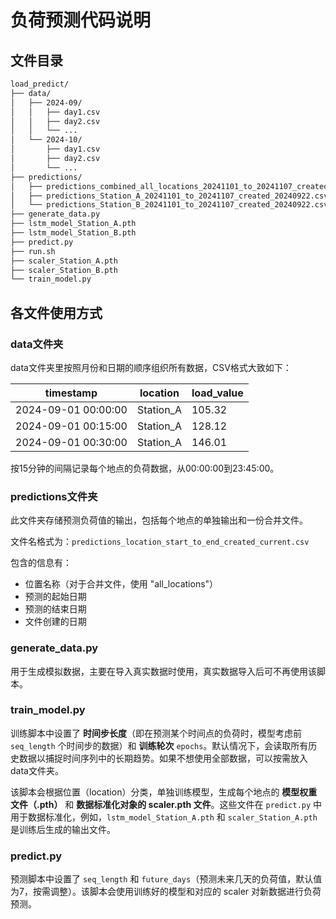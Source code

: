 # 负荷预测代码说明

## 文件目录

```bash
load_predict/ 
├── data/
│   ├── 2024-09/
│   │   ├── day1.csv
│   │   ├── day2.csv
│   │   └── ...
│   └── 2024-10/
│       ├── day1.csv
│       ├── day2.csv
│       └── ...
├── predictions/
│   ├── predictions_combined_all_locations_20241101_to_20241107_created_20240922.csv
│   ├── predictions_Station_A_20241101_to_20241107_created_20240922.csv
│   └── predictions_Station_B_20241101_to_20241107_created_20240922.csv
├── generate_data.py
├── lstm_model_Station_A.pth
├── lstm_model_Station_B.pth
├── predict.py
├── run.sh
├── scaler_Station_A.pth
├── scaler_Station_B.pth
└── train_model.py
```

## 各文件使用方式

### data文件夹

data文件夹里按照月份和日期的顺序组织所有数据，CSV格式大致如下：

| timestamp           | location  | load_value |
| ------------------- | --------- | ---------- |
| 2024-09-01 00:00:00 | Station_A | 105.32     |
| 2024-09-01 00:15:00 | Station_A | 128.12     |
| 2024-09-01 00:30:00 | Station_A | 146.01     |

按15分钟的间隔记录每个地点的负荷数据，从00:00:00到23:45:00。

### predictions文件夹

此文件夹存储预测负荷值的输出，包括每个地点的单独输出和一份合并文件。

文件名格式为：`predictions_location_start_to_end_created_current.csv`

包含的信息有：

- 位置名称（对于合并文件，使用 "all_locations"）
- 预测的起始日期
- 预测的结束日期
- 文件创建的日期

### generate_data.py

用于生成模拟数据，主要在导入真实数据时使用，真实数据导入后可不再使用该脚本。

### train_model.py

训练脚本中设置了 **时间步长度**（即在预测某个时间点的负荷时，模型考虑前 `seq_length` 个时间步的数据）和 **训练轮次** `epochs`。默认情况下，会读取所有历史数据以捕捉时间序列中的长期趋势。如果不想使用全部数据，可以按需放入data文件夹。

该脚本会根据位置（location）分类，单独训练模型，生成每个地点的 **模型权重文件（.pth）** 和 **数据标准化对象的 scaler.pth 文件**。这些文件在 `predict.py` 中用于数据标准化，例如，`lstm_model_Station_A.pth` 和 `scaler_Station_A.pth` 是训练后生成的输出文件。

### predict.py

预测脚本中设置了 `seq_length` 和 `future_days`（预测未来几天的负荷值，默认值为7，按需调整）。该脚本会使用训练好的模型和对应的 scaler 对新数据进行负荷预测。